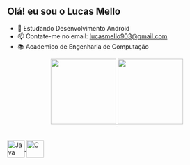 ## Olá! eu sou o Lucas Mello

- 📱 Estudando Desenvolvimento Android
- 📫 Contate-me no email: lucasmello903@gmail.com
- 📚 Academico de Engenharia de Computação

<div align="center">
  <a href="https://github.com/lucasmello903">
  <img height="150em" src="https://github-readme-stats.vercel.app/api?username=lucasmello903&show_icons=true&theme=dark&include_all_commits=true&count_private=true"/>
  <img height="150em" src="https://github-readme-stats.vercel.app/api/top-langs/?username=lucasmello903&layout=compact&langs_count=7&theme=dark"/>
    </div>
  
<div style="display: inline_block"><br>
  <div style="display: inline_block"><br>
  <img align="center" alt="Java" height="40" width="40" src="https://cdn.jsdelivr.net/gh/devicons/devicon/icons/java/java-original.svg" />
  <img align="center" alt="C" height="40" width="40" src="https://cdn.jsdelivr.net/gh/devicons/devicon/icons/c/c-original.svg" />
  </div>
  
 
 
 

